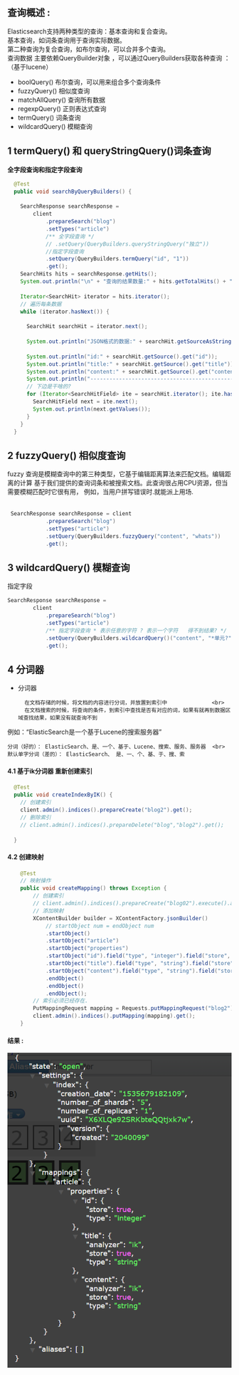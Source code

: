 
## 查询概述 : 

Elasticsearch支持两种类型的查询：基本查询和复合查询。 <br>
基本查询，如词条查询用于查询实际数据。<br>
第二种查询为复合查询，如布尔查询，可以合并多个查询。<br>
查询数据 主要依赖QueryBuilder对象 ，可以通过QueryBuilders获取各种查询 ：（基于lucene）

* boolQuery() 布尔查询，可以用来组合多个查询条件 
* fuzzyQuery() 相似度查询 
* matchAllQuery() 查询所有数据 
* regexpQuery() 正则表达式查询 
* termQuery() 词条查询 
* wildcardQuery() 模糊查询 


## 1  termQuery() 和 queryStringQuery()词条查询 

__全字段查询和指定字段查询__


``` java
  @Test
  public void searchByQueryBuilders() {

    SearchResponse searchResponse =
        client
            .prepareSearch("blog")
            .setTypes("article")
            /** 全字段查询 */
            // .setQuery(QueryBuilders.queryStringQuery("独立"))
            //指定字段查询
            .setQuery(QueryBuilders.termQuery("id", "1"))
            .get();
    SearchHits hits = searchResponse.getHits();
    System.out.println("\n" + "查询的结果数量:" + hits.getTotalHits() + "\n");

    Iterator<SearchHit> iterator = hits.iterator();
    // 遍历每条数据
    while (iterator.hasNext()) {

      SearchHit searchHit = iterator.next();

      System.out.println("JSON格式的数据:" + searchHit.getSourceAsString());

      System.out.println("id:" + searchHit.getSource().get("id"));
      System.out.println("title:" + searchHit.getSource().get("title"));
      System.out.println("content:" + searchHit.getSource().get("content"));
      System.out.println("------------------------------------------------");
      // 下边是干啥的?
      for (Iterator<SearchHitField> ite = searchHit.iterator(); ite.hasNext(); ) {
        SearchHitField next = ite.next();
        System.out.println(next.getValues());
      }
    }
  }

``` 
## 2 fuzzyQuery() 相似度查询 

fuzzy 查询是模糊查询中的第三种类型，它基于编辑距离算法来匹配文档。编辑距离的计算
基于我们提供的查询词条和被搜索文档。此查询很占用CPU资源，但当需要模糊匹配时它很有用，
例如，当用户拼写错误时.就能派上用场.

``` java

 SearchResponse searchResponse = client
            .prepareSearch("blog")
            .setTypes("article")
            .setQuery(QueryBuilders.fuzzyQuery("content", "whats"))
            .get();

```
## 3 wildcardQuery() 模糊查询 

 指定字段
 
``` java
SearchResponse searchResponse =
        client
            .prepareSearch("blog")
            .setTypes("article")
            /** 指定字段查询 * 表示任意的字符 ? 表示一个字符   得不到结果? */
            .setQuery(QueryBuilders.wildcardQuery()("content", "*单元?"))
            .get();
```

## 4 分词器

* 分词器			

		在文档存储的时候，将文档的内容进行分词，并放置到索引中				 <br>									
		在文档搜索的时候，将查询的条件，到索引中查找是否有对应的词，如果有就再到数据区域查找结果，如果没有就查询不到													

例如：“ElasticSearch是一个基于Lucene的搜索服务器” 

	分词（好的）： ElasticSearch、是、一个、基于、Lucene、搜索、服务、服务器  <br>
	默认单字分词（差的）： ElasticSearch、 是、一、个、基、于、搜、索
	
#### 4.1 基于ik分词器 重新创建索引

``` java
  @Test
  public void createIndexByIK() {
    // 创建索引
    client.admin().indices().prepareCreate("blog2").get();
    // 删除索引
    // client.admin().indices().prepareDelete("blog","blog2").get();

  }
```
#### 4.2 创建映射

``` java
    @Test
    // 映射操作
    public void createMapping() throws Exception {
        // 创建索引
        // client.admin().indices().prepareCreate("blog02").execute().actionGet();
        // 添加映射
        XContentBuilder builder = XContentFactory.jsonBuilder()
            // startObject num = endObject num
            .startObject()
            .startObject("article")
            .startObject("properties")
            .startObject("id").field("type", "integer").field("store", "yes").endObject()
            .startObject("title").field("type", "string").field("store", "yes").field("analyzer", "ik").endObject()
            .startObject("content").field("type", "string").field("store", "yes").field("analyzer", "ik").endObject()
            .endObject()
            .endObject()
            .endObject();
        // 索引必须已经存在.
        PutMappingRequest mapping = Requests.putMappingRequest("blog2").type("article").source(builder);
        client.admin().indices().putMapping(mapping).get();
    }
```

#### 结果 : 

![elasticsearch01](https://github.com/bigDataHell/Kangaroo-/blob/master/images/elasticsearch01.png)









